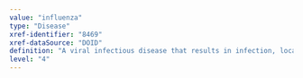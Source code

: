 ```yaml
---
value: "influenza"
type: "Disease"
xref-identifier: "8469"
xref-dataSource: "DOID"
definition: "A viral infectious disease that results in infection, located in respiratory tract, has_material_basis_in Influenzavirus A, has_material_basis_in Influenzavirus B, or has_material_basis_in Influenzavirus C, which are transmitted_by droplet spread of oronasal secretions during coughing, sneezing, or talking from an infected person. It is a highly contagious disease that affects birds and mammals and has_symptom chills, has_symptom fever, has_symptom sore throat, has_symptom runny nose, has_symptom muscle pains, has_symptom severe headache, has_symptom cough, and has_symptom weakness."
level: "4"
---
```

